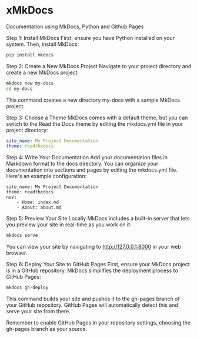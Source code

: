 # xMkDocs
Documentation using MkDocs, Python and Github Pages

Step 1: Install MkDocs
First, ensure you have Python installed on your system. Then, install MkDocs:

```bash
pip install mkdocs
```
Step 2: Create a New MkDocs Project
Navigate to your project directory and create a new MkDocs project:

```bash
mkdocs new my-docs
cd my-docs
```
This command creates a new directory my-docs with a sample MkDocs project.

Step 3: Choose a Theme
MkDocs comes with a default theme, but you can switch to the Read the Docs theme by editing the mkdocs.yml file in your project directory:

```yaml
site_name: My Project Documentation
theme: readthedocs
```
Step 4: Write Your Documentation
Add your documentation files in Markdown format to the docs directory. You can organize your documentation into sections and pages by editing the mkdocs.yml file. Here's an example configuration:

```
site_name: My Project Documentation
theme: readthedocs
nav:
    - Home: index.md
    - About: about.md
```

Step 5: Preview Your Site Locally
MkDocs includes a built-in server that lets you preview your site in real-time as you work on it:

```bash
mkdocs serve
```

You can view your site by navigating to http://127.0.0.1:8000 in your web browser.

Step 6: Deploy Your Site to GitHub Pages
First, ensure your MkDocs project is in a GitHub repository. MkDocs simplifies the deployment process to GitHub Pages:

```bash
mkdocs gh-deploy
```

This command builds your site and pushes it to the gh-pages branch of your GitHub repository. GitHub Pages will automatically detect this and serve your site from there.

Remember to enable GitHub Pages in your repository settings, choosing the gh-pages branch as your source.